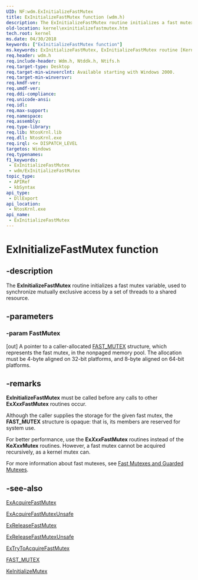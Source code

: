 ```yaml
---
UID: NF:wdm.ExInitializeFastMutex
title: ExInitializeFastMutex function (wdm.h)
description: The ExInitializeFastMutex routine initializes a fast mutex variable, used to synchronize mutually exclusive access by a set of threads to a shared resource.
old-location: kernel\exinitializefastmutex.htm
tech.root: kernel
ms.date: 04/30/2018
keywords: ["ExInitializeFastMutex function"]
ms.keywords: ExInitializeFastMutex, ExInitializeFastMutex routine [Kernel-Mode Driver Architecture], k102_b340d108-2e1c-4fa5-9bd0-d174452b125c.xml, kernel.exinitializefastmutex, wdm/ExInitializeFastMutex
req.header: wdm.h
req.include-header: Wdm.h, Ntddk.h, Ntifs.h
req.target-type: Desktop
req.target-min-winverclnt: Available starting with Windows 2000.
req.target-min-winversvr: 
req.kmdf-ver: 
req.umdf-ver: 
req.ddi-compliance: 
req.unicode-ansi: 
req.idl: 
req.max-support: 
req.namespace: 
req.assembly: 
req.type-library: 
req.lib: NtosKrnl.lib
req.dll: NtosKrnl.exe
req.irql: <= DISPATCH_LEVEL
targetos: Windows
req.typenames: 
f1_keywords:
 - ExInitializeFastMutex
 - wdm/ExInitializeFastMutex
topic_type:
 - APIRef
 - kbSyntax
api_type:
 - DllExport
api_location:
 - NtosKrnl.exe
api_name:
 - ExInitializeFastMutex
---
```


# ExInitializeFastMutex function


## -description

The <b>ExInitializeFastMutex</b> routine initializes a fast mutex variable, used to synchronize mutually exclusive access by a set of threads to a shared resource.

## -parameters

### -param FastMutex 

[out]
A pointer to a caller-allocated <a href="/windows-hardware/drivers/kernel/eprocess">FAST_MUTEX</a> structure, which represents the fast mutex, in the nonpaged memory pool. The allocation must be 4-byte aligned on 32-bit platforms, and 8-byte aligned on 64-bit platforms.

## -remarks

<b>ExInitializeFastMutex</b> must be called before any calls to other <b>Ex<i>Xxx</i>FastMutex</b> routines occur. 

Although the caller supplies the storage for the given fast mutex, the <b>FAST_MUTEX</b> structure is opaque: that is, its members are reserved for system use. 

For better performance, use the <b>Ex<i>Xxx</i>FastMutex</b> routines instead of the <b>Ke<i>Xxx</i>Mutex</b> routines. However, a fast mutex cannot be acquired recursively, as a kernel mutex can. 

For more information about fast mutexes, see <a href="/windows-hardware/drivers/kernel/fast-mutexes-and-guarded-mutexes">Fast Mutexes and Guarded Mutexes</a>.

## -see-also

<a href="/previous-versions/windows/hardware/drivers/ff544337(v=vs.85)">ExAcquireFastMutex</a>



<a href="/previous-versions/windows/hardware/drivers/ff544340(v=vs.85)">ExAcquireFastMutexUnsafe</a>



<a href="/previous-versions/windows/hardware/drivers/ff545549(v=vs.85)">ExReleaseFastMutex</a>



<a href="/previous-versions/windows/hardware/drivers/ff545567(v=vs.85)">ExReleaseFastMutexUnsafe</a>



<a href="/previous-versions/windows/hardware/drivers/ff545647(v=vs.85)">ExTryToAcquireFastMutex</a>



<a href="/windows-hardware/drivers/kernel/eprocess">FAST_MUTEX</a>



<a href="/windows-hardware/drivers/ddi/wdm/nf-wdm-keinitializemutex">KeInitializeMutex</a>
